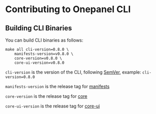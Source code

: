 # Contributing to Onepanel CLI

## Building CLI Binaries
You can build CLI binaries as follows:

```
make all cli-version=0.8.0 \
    manifests-version=v0.8.0 \
    core-version=v0.8.0 \
    core-ui-version=v0.8.0
```

`cli-version` is the version of the CLI, following [SemVer](https://semver.org), example: `cli-version=0.8.0`

`manifests-version` is the release tag for [manifests](https://github.com/onepanelio/manifests)

`core-version` is the release tag for [core](https://github.com/onepanelio/core)

`core-ui-version` is the release tag for [core-ui](https://github.com/onepanelio/core-ui)